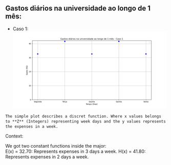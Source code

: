 ## Gastos diários na universidade ao longo de 1 mês:

-  Caso 1:  
![alt text](daily_expenses_case1.png.png)  

```
The simple plot describes a discret function. Where x values belongs to **Z** (Integers) representing week days and the y values represents the expenses in a week.
```
Context:

We got two constant functions inside the major:  
E(x) = 32.70: Represents expenses in 3 days a week.
H(x) = 41.80: Represents expenses in 2 days a week.
